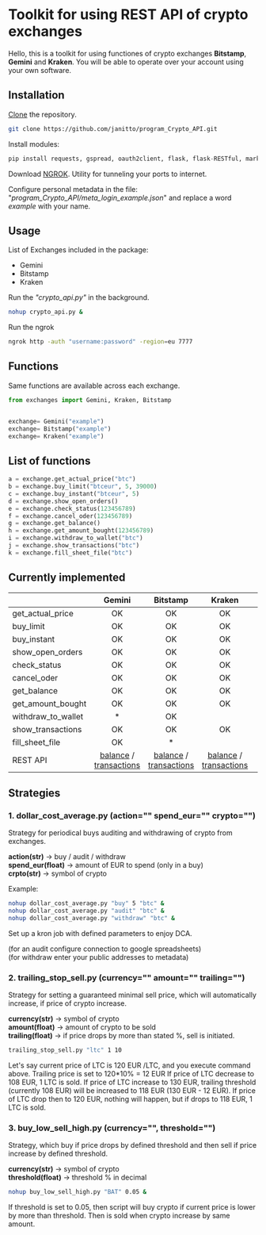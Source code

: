 # Toolkit for using REST API of crypto exchanges

Hello, this is a toolkit for using functiones of crypto exchanges **Bitstamp**, **Gemini** and **Kraken**. You will be able to operate over your account using your own software.

## Installation

[Clone](https://github.com/git-guides/git-clone) the repository.

``` bash
git clone https://github.com/janitto/program_Crypto_API.git
```

Install modules:

``` python
pip install requests, gspread, oauth2client, flask, flask-RESTful, markdown2
```

Download [NGROK](https://ngrok.com/download). Utility for tunneling your ports to internet.

Configure personal metadata in the file: "*program_Crypto_API/meta_login_example.json*" and replace a word *example* with your name.

## Usage

List of Exchanges included in the package:

* Gemini
* Bitstamp
* Kraken

Run the _"crypto_api.py"_ in the background.
``` bash
nohup crypto_api.py &
```

Run the ngrok
``` bash
ngrok http -auth "username:password" -region=eu 7777
```

## Functions

Same functions are available across each exchange.

``` python
from exchanges import Gemini, Kraken, Bitstamp


exchange= Gemini("example")  
exchange= Bitstamp("example")  
exchange= Kraken("example")  
```

## List of functions

``` python
a = exchange.get_actual_price("btc")  
b = exchange.buy_limit("btceur", 5, 39000)  
c = exchange.buy_instant("btceur", 5)  
d = exchange.show_open_orders()  
e = exchange.check_status(123456789)  
f = exchange.cancel_oder(123456789)  
g = exchange.get_balance()  
h = exchange.get_amount_bought(123456789)  
i = exchange.withdraw_to_wallet("btc")  
j = exchange.show_transactions("btc")  
k = exchange.fill_sheet_file("btc")  
```

## Currently implemented

|  | Gemini  |Bitstamp | Kraken |  |
| ------------- | :-------------: | :-------------: | :-------------: | :-------------: |
| get_actual_price  | OK | OK | OK |   |
| buy_limit         | OK | OK | OK |   |
| buy_instant       | OK | OK | OK |   |
| show_open_orders  | OK | OK | OK |   |
| check_status      | OK | OK | OK |   |
| cancel_oder       | OK | OK | OK |   | 
| get_balance       | OK | OK | OK |  |
| get_amount_bought | OK | OK | OK |   |
| withdraw_to_wallet| * | OK |   |   |
| show_transactions | OK | OK | OK |  |
| fill_sheet_file   | OK | * |   |   |
| REST API | [balance](/balance/gemini) / [transactions](/transactions/gemini/btceur?since=01-10-2021) | [balance](/balance/bitstamp) / [transactions](/transactions/bitstamp/btceur?since=01-10-2021) | [balance](/balance/kraken) / [transactions](/transactions/kraken/btceur?since=01-10-2021) |
## Strategies

### 1. dollar_cost_average.py (action="" spend_eur="" crypto="")

Strategy for periodical buys auditing and withdrawing of crypto from exchanges.


**action(str)** -> buy / audit / withdraw  
**spend_eur(float)** -> amount of EUR to spend (only in a buy)  
**crpto(str)** -> symbol of crypto  

Example:  

``` bash
nohup dollar_cost_average.py "buy" 5 "btc" &
nohup dollar_cost_average.py "audit" "btc" &
nohup dollar_cost_average.py "withdraw" "btc" &
```
 

Set up a kron job with defined parameters to enjoy DCA.

(for an audit configure connection to google spreadsheets)  
(for withdraw enter your public addresses to metadata)

### 2. trailing_stop_sell.py (currency="" amount="" trailing="")

Strategy for setting a guaranteed minimal sell price, which will automatically increase, if price of crypto increase.

**currency(str)** -> symbol of crypto  
**amount(float)** -> amount of crypto to be sold  
**trailing(float)** -> if price drops by more than stated %, sell is initiated.  

``` bash
trailing_stop_sell.py "ltc" 1 10
```

Let's say current price of LTC is 120 EUR /LTC, and you execute command above.
Trailing price is set to 120*10% = 12 EUR
If price of LTC decrease to 108 EUR, 1 LTC is sold.
If price of LTC increase to 130 EUR, trailing threshold (currently 108 EUR) will be increased to 118 EUR (130 EUR - 12 EUR).
If price of LTC drop then to 120 EUR, nothing will happen, but if drops to 118 EUR, 1 LTC is sold.

### 3. buy_low_sell_high.py (currency="", threshold="")

Strategy, which buy if price drops by defined threshold and then sell if price increase by defined threshold.

**currency(str)** -> symbol of crypto  
**threshold(float)** -> threshold % in decimal

``` bash
nohup buy_low_sell_high.py "BAT" 0.05 &
```

If threshold is set to 0.05, then script will buy crypto if current price is lower by more than threshold.
Then is sold when crypto increase by same amount.